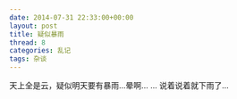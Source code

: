 ```yaml
---
date: 2014-07-31 22:33:00+00:00
layout: post
title: 疑似暴雨
thread: 8
categories: 乱记
tags: 杂谈
---
```


天上全是云，疑似明天要有暴雨...晕啊...
...
说着说着就下雨了...
	




